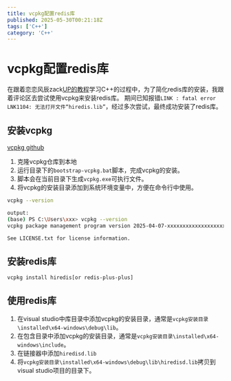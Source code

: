 ```yaml
---
title: vcpkg配置redis库
published: 2025-05-30T00:21:18Z
tags: ['C++']
category: 'C++'
---
```


# vcpkg配置redis库

在跟着恋恋风辰zack[UP的教程](https://www.bilibili.com/video/BV1BD421572A)学习C++的过程中，为了简化redis库的安装，我跟着评论区去尝试使用vcpkg来安装redis库。
期间已知报错`LINK : fatal error LNK1104: 无法打开文件“hiredis.lib”`，经过多次尝试，最终成功安装了redis库。

## 安装vcpkg

[vcpkg github](https://github.com/microsoft/vcpkg)

1. 克隆vcpkg仓库到本地
2. 运行目录下的`bootstrap-vcpkg.bat`脚本，完成vcpkg的安装。
3. 脚本会在当前目录下生成`vcpkg.exe`可执行文件。
4. 将vcpkg的安装目录添加到系统环境变量中，方便在命令行中使用。
```bash
vcpkg --version

output:
(base) PS C:\Users\xxx> vcpkg --version
vcpkg package management program version 2025-04-07-xxxxxxxxxxxxxxxxxxxxxxxxxxxxxxx

See LICENSE.txt for license information.
```

## 安装redis库

```bash
vcpkg install hiredis[or redis-plus-plus]
```

## 使用redis库
1. 在visual studio中库目录中添加vcpkg的安装目录，通常是`vcpkg安装目录\installed\x64-windows\debug\lib`。
2. 在包含目录中添加vcpkg的安装目录，通常是`vcpkg安装目录\installed\x64-windows\include`。
3. 在链接器中添加`hiredisd.lib`
4. 将`vcpkg安装目录\installed\x64-windows\debug\lib\hiredisd.lib`拷贝到visual studio项目的目录下。